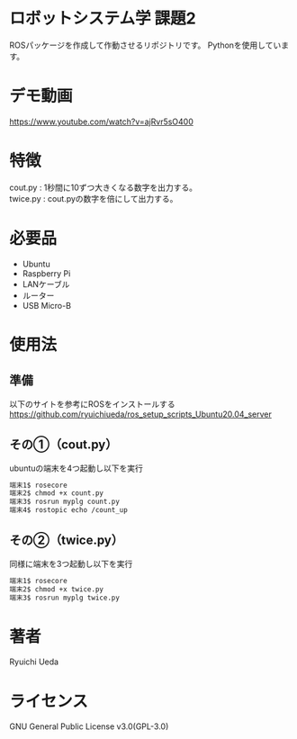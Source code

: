 # ロボットシステム学 課題2
 
ROSパッケージを作成して作動させるリポジトリです。
Pythonを使用しています。

# デモ動画
https://www.youtube.com/watch?v=ajRvr5sO400

# 特徴
cout.py : 1秒間に10ずつ大きくなる数字を出力する。  
twice.py : cout.pyの数字を倍にして出力する。
 
# 必要品
 
* Ubuntu
* Raspberry Pi
* LANケーブル
* ルーター
* USB Micro-B

# 使用法
## 準備
以下のサイトを参考にROSをインストールする  
https://github.com/ryuichiueda/ros_setup_scripts_Ubuntu20.04_server

## その①（cout.py）
ubuntuの端末を4つ起動し以下を実行
```bash
端末1$ rosecore
端末2$ chmod +x count.py
端末3$ rosrun myplg count.py
端末4$ rostopic echo /count_up
```
## その②（twice.py）
同様に端末を3つ起動し以下を実行
```bash
端末1$ rosecore
端末2$ chmod +x twice.py
端末3$ rosrun myplg twice.py
```

# 著者 
Ryuichi Ueda
 
# ライセンス
GNU General Public License v3.0(GPL-3.0)

